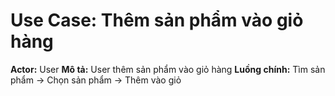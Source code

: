 # Use Case: Thêm sản phẩm vào giỏ hàng
**Actor:** User
**Mô tả:** User thêm sản phẩm vào giỏ hàng
**Luồng chính:** Tìm sản phẩm → Chọn sản phẩm → Thêm vào giỏ
